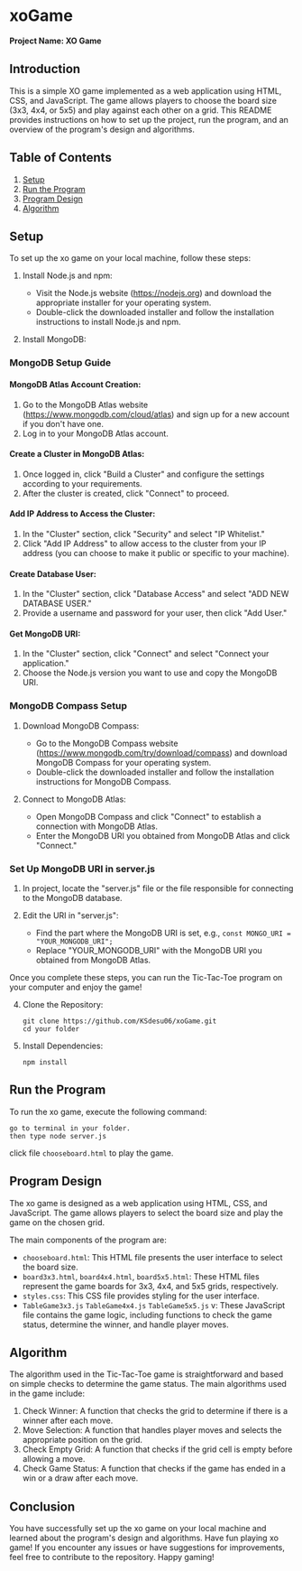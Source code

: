 # xoGame
**Project Name: XO Game**

## Introduction
This is a simple XO game implemented as a web application using HTML, CSS, and JavaScript. The game allows players to choose the board size (3x3, 4x4, or 5x5) and play against each other on a grid. This README provides instructions on how to set up the project, run the program, and an overview of the program's design and algorithms.

## Table of Contents
1. [Setup](#setup)
2. [Run the Program](#run-the-program)
3. [Program Design](#program-design)
4. [Algorithm](#algorithm)

## Setup
To set up the xo game on your local machine, follow these steps:

1. Install Node.js and npm:
   - Visit the Node.js website (https://nodejs.org) and download the appropriate installer for your operating system.
   - Double-click the downloaded installer and follow the installation instructions to install Node.js and npm.

2. Install MongoDB:
### MongoDB Setup Guide

#### MongoDB Atlas Account Creation:
1. Go to the MongoDB Atlas website (https://www.mongodb.com/cloud/atlas) and sign up for a new account if you don't have one.
2. Log in to your MongoDB Atlas account.

#### Create a Cluster in MongoDB Atlas:
1. Once logged in, click "Build a Cluster" and configure the settings according to your requirements.
2. After the cluster is created, click "Connect" to proceed.

#### Add IP Address to Access the Cluster:
1. In the "Cluster" section, click "Security" and select "IP Whitelist."
2. Click "Add IP Address" to allow access to the cluster from your IP address (you can choose to make it public or specific to your machine).

#### Create Database User:
1. In the "Cluster" section, click "Database Access" and select "ADD NEW DATABASE USER."
2. Provide a username and password for your user, then click "Add User."

#### Get MongoDB URI:
1. In the "Cluster" section, click "Connect" and select "Connect your application."
2. Choose the Node.js version you want to use and copy the MongoDB URI.

### MongoDB Compass Setup

1. Download MongoDB Compass:
   - Go to the MongoDB Compass website (https://www.mongodb.com/try/download/compass) and download MongoDB Compass for your operating system.
   - Double-click the downloaded installer and follow the installation instructions for MongoDB Compass.

2. Connect to MongoDB Atlas:
   - Open MongoDB Compass and click "Connect" to establish a connection with MongoDB Atlas.
   - Enter the MongoDB URI you obtained from MongoDB Atlas and click "Connect."

### Set Up MongoDB URI in server.js

1. In project, locate the "server.js" file or the file responsible for connecting to the MongoDB database.

2. Edit the URI in "server.js":
   - Find the part where the MongoDB URI is set, e.g., `const MONGO_URI = "YOUR_MONGODB_URI";`
   - Replace "YOUR_MONGODB_URI" with the MongoDB URI you obtained from MongoDB Atlas.

Once you complete these steps, you can run the Tic-Tac-Toe program on your computer and enjoy the game!

4. Clone the Repository:
   ```
   git clone https://github.com/KSdesu06/xoGame.git
   cd your folder
   ```

5. Install Dependencies:
   ```
   npm install
   ```

## Run the Program
To run the xo game, execute the following command:

```
go to terminal in your folder.
then type node server.js
```

click file `chooseboard.html` to play the game.

## Program Design
The xo game is designed as a web application using HTML, CSS, and JavaScript. The game allows players to select the board size and play the game on the chosen grid.

The main components of the program are:
- `chooseboard.html`: This HTML file presents the user interface to select the board size.
- `board3x3.html`, `board4x4.html`, `board5x5.html`: These HTML files represent the game boards for 3x3, 4x4, and 5x5 grids, respectively.
- `styles.css`: This CSS file provides styling for the user interface.
- `TableGame3x3.js` `TableGame4x4.js` `TableGame5x5.js` v: These JavaScript file contains the game logic, including functions to check the game status, determine the winner, and handle player moves.

## Algorithm
The algorithm used in the Tic-Tac-Toe game is straightforward and based on simple checks to determine the game status. The main algorithms used in the game include:
1. Check Winner: A function that checks the grid to determine if there is a winner after each move.
2. Move Selection: A function that handles player moves and selects the appropriate position on the grid.
3. Check Empty Grid: A function that checks if the grid cell is empty before allowing a move.
4. Check Game Status: A function that checks if the game has ended in a win or a draw after each move.

## Conclusion
You have successfully set up the xo game on your local machine and learned about the program's design and algorithms. Have fun playing xo game! If you encounter any issues or have suggestions for improvements, feel free to contribute to the repository. Happy gaming!
